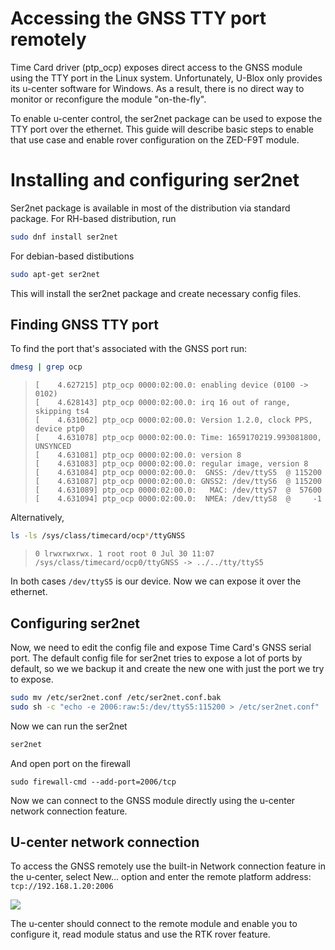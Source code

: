 # Accessing the GNSS TTY port remotely

Time Card driver (ptp_ocp) exposes direct access to the GNSS module using the TTY port in the Linux system. Unfortunately, U-Blox only provides its u-center software for Windows. As a result, there is no direct way to monitor or reconfigure the module "on-the-fly".

To enable u-center control, the ser2net package can be used to expose the TTY port over the ethernet. This guide will describe basic steps to enable that use case and enable rover configuration on the ZED-F9T module.

# Installing and configuring ser2net

Ser2net package is available in most of the distribution via standard package. For RH-based distribution, run

```bash
sudo dnf install ser2net
```

For debian-based distibutions

```bash
sudo apt-get ser2net
```

This will install the ser2net package and create necessary config files. 

## Finding GNSS TTY port

To find the port that's associated with the GNSS port run:

```bash
dmesg | grep ocp
```

> ```
> [    4.627215] ptp_ocp 0000:02:00.0: enabling device (0100 -> 0102)
> [    4.628143] ptp_ocp 0000:02:00.0: irq 16 out of range, skipping ts4
> [    4.631062] ptp_ocp 0000:02:00.0: Version 1.2.0, clock PPS, device ptp0
> [    4.631078] ptp_ocp 0000:02:00.0: Time: 1659170219.993081800, UNSYNCED
> [    4.631081] ptp_ocp 0000:02:00.0: version 8
> [    4.631083] ptp_ocp 0000:02:00.0: regular image, version 8
> [    4.631084] ptp_ocp 0000:02:00.0:  GNSS: /dev/ttyS5  @ 115200
> [    4.631087] ptp_ocp 0000:02:00.0: GNSS2: /dev/ttyS6  @ 115200
> [    4.631089] ptp_ocp 0000:02:00.0:   MAC: /dev/ttyS7  @  57600
> [    4.631094] ptp_ocp 0000:02:00.0:  NMEA: /dev/ttyS8  @     -1
> ```

Alternatively,

```bash
ls -ls /sys/class/timecard/ocp*/ttyGNSS
```

> ```
> 0 lrwxrwxrwx. 1 root root 0 Jul 30 11:07 /sys/class/timecard/ocp0/ttyGNSS -> ../../tty/ttyS5
> ```

In both cases `/dev/ttyS5` is our device. Now we can expose it over the ethernet.

## Configuring  ser2net

Now, we need to edit the config file and expose Time Card's GNSS serial port. The default config file for ser2net tries to expose a lot of ports by default, so we we backup it and create the new one with just the port we try to expose.

```bash
sudo mv /etc/ser2net.conf /etc/ser2net.conf.bak
sudo sh -c "echo -e 2006:raw:5:/dev/ttyS5:115200 > /etc/ser2net.conf"
```

Now we can run the ser2net

```bash
ser2net
```

And open port on the firewall

```
sudo firewall-cmd --add-port=2006/tcp
```

Now we can connect to the GNSS module directly using the u-center network connection feature.

## U-center network connection

To access the GNSS remotely use the built-in Network connection feature in the u-center, select New... option and enter the remote platform address: `tcp://192.168.1.20:2006`

<img src="C:\_src_\Time-Appliance-Project\Time-Card\GNSS\UBX\RCB-F9T\remote_access_GNSS.png" style="zoom:100%;" />

The u-center should connect to the remote module and enable you to configure it, read module status and use the RTK rover feature.